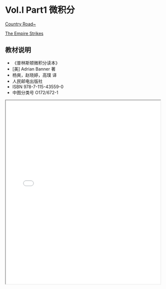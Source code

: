 # Vol.I Part1 微积分

[Country Road~](/readme.md)

[The Empire Strikes](./Vol.I.md)

## 教材说明

- 《普林斯顿微积分读本》
- [美] Adrian Banner 著
- 杨爽，赵晓婷，高璞 译
- 人民邮电出版社
- ISBN 978-7-115-43559-0
- 中图分类号 O172/672-1



<iframe src="/misc/I.1.pdf" width="100%" height="600"></iframe>



















